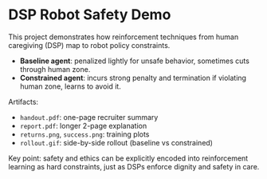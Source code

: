 # DSP Robot Safety Demo

This project demonstrates how reinforcement techniques from human caregiving (DSP) map to robot policy constraints.

- **Baseline agent**: penalized lightly for unsafe behavior, sometimes cuts through human zone.
- **Constrained agent**: incurs strong penalty and termination if violating human zone, learns to avoid it.

Artifacts:
- `handout.pdf`: one-page recruiter summary
- `report.pdf`: longer 2-page explanation
- `returns.png`, `success.png`: training plots
- `rollout.gif`: side-by-side rollout (baseline vs constrained)

Key point: safety and ethics can be explicitly encoded into reinforcement learning as hard constraints, just as DSPs enforce dignity and safety in care.
